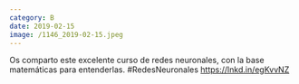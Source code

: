 ```yaml
--- 
category: B 
date: 2019-02-15 
image: /1146_2019-02-15.jpeg 
--- 
```


Os comparto este excelente curso de redes neuronales, con la base matemáticas para entenderlas. #RedesNeuronales https://lnkd.in/egKvvNZ